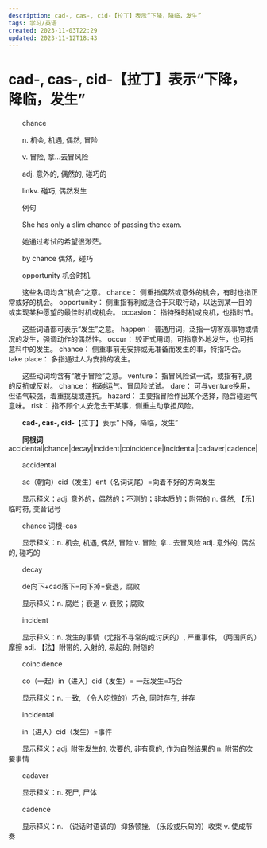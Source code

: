 ```yaml
---
description: cad-, cas-, cid-【拉丁】表示“下降，降临，发生”
tags: 学习/英语
created: 2023-11-03T22:29
updated: 2023-11-12T18:43
---
```

# cad-, cas-, cid-【拉丁】表示“下降，降临，发生”

　　chance

　　n. 机会, 机遇, 偶然, 冒险

　　v. 冒险, 拿…去冒风险

　　adj. 意外的, 偶然的, 碰巧的

　　linkv. 碰巧, 偶然发生

　　例句

　　She has only a slim chance of passing the exam.

　　她通过考试的希望很渺茫。

　　by chance 偶然，碰巧

　　opportunity 机会时机

　　这些名词均含“机会”之意。 chance： 侧重指偶然或意外的机会，有时也指正常或好的机会。 opportunity： 侧重指有利或适合于采取行动，以达到某一目的或实现某种愿望的最佳时机或机会。 occasion： 指特殊时机或良机，也指时节。

　　这些词语都可表示“发生”之意。 happen： 普通用词，泛指一切客观事物或情况的发生，强调动作的偶然性。 occur： 较正式用词，可指意外地发生，也可指意料中的发生。 chance： 侧重事前无安排或无准备而发生的事，特指巧合。 take place： 多指通过人为安排的发生。

　　这些动词均含有“敢于冒险”之意。 venture： 指冒风险试一试，或指有礼貌的反抗或反对。 chance： 指碰运气、冒风险试试。 dare： 可与venture换用，但语气较强，着重挑战或违抗。 hazard： 主要指冒险作出某个选择，隐含碰运气意味。 risk： 指不顾个人安危去干某事，侧重主动承担风险。

　　**cad-, cas-, cid-**【拉丁】表示“下降，降临，发生”

　　**同根词**accidental\|chance\|decay\|incident\|coincidence\|incidental\|cadaver\|cadence\|

　　accidental

　　ac（朝向）cid（发生）ent（名词词尾）=向着不好的方向发生

　　显示释义：adj. 意外的，偶然的；不测的；非本质的；附带的 n. 偶然, 【乐】临时符, 变音记号

　　chance 词根-cas

　　显示释义：n. 机会, 机遇, 偶然, 冒险 v. 冒险, 拿…去冒风险 adj. 意外的, 偶然的, 碰巧的

　　decay

　　de向下+cad落下=向下掉=衰退，腐败

　　显示释义：n. 腐烂；衰退 v. 衰败；腐败

　　incident

　　显示释义：n. 发生的事情（尤指不寻常的或讨厌的）, 严重事件, （两国间的）摩擦 adj. 【法】附带的, 入射的, 易起的, 附随的

　　coincidence

　　co（一起）in（进入）cid（发生）= 一起发生=巧合

　　显示释义：n. 一致, （令人吃惊的）巧合, 同时存在, 并存

　　incidental

　　in（进入）cid（发生）=事件

　　显示释义：adj. 附带发生的, 次要的, 非有意的, 作为自然结果的 n. 附带的次要事情

　　cadaver

　　显示释义：n. 死尸, 尸体

　　cadence

　　显示释义：n. （说话时语调的）抑扬顿挫, （乐段或乐句的）收束 v. 使成节奏
